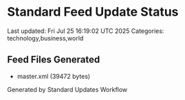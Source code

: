 # Standard Feed Update Status
Last updated: Fri Jul 25 16:19:02 UTC 2025
Categories: technology,business,world

## Feed Files Generated
- master.xml (39472 bytes)

Generated by Standard Updates Workflow
